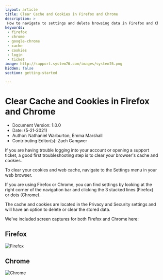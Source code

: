 ```yaml
---
layout: article
title: Clear Cache and Cookies in Firefox and Chrome
description: >
 How to navigate to settings and delete browsing data in Firefox and Chrome.
keywords:
 - firefox
 - chrome
 - google-chrome
 - cache
 - cookies
 - login
 - ticket
image: http://support.system76.com/images/system76.png
hidden: false
section: getting-started

---
```


# Clear Cache and Cookies in Firefox and Chrome

- Document Version: 1.0.0
- Date: (5-21-2021)
- Author: Nathaniel Warburton, Emma Marshall
- Contributing Editor(s): Zach Gangwer

If you are having trouble logging into your account or opening a support ticket, a good first troubleshooting step is to clear your browser's cache and cookies.

To clear your cookies and web cache, navigate to the Settings menu in your web browser. 

If you are using Firefox or Chrome, you can find settings by looking at the right corner of the navigation bar and clicking the 3 stacked lines (Firefox) or dots (Chrome). 

The cache and cookies are located in the Privacy and Security settings and will have an option to delete or clear the stored data. 

We've included screen captures for both Firefox and Chrome here:

## Firefox

![Firefox](/images/clear-cache/firefox-clear-cache-cookies.gif)

## Chrome

![Chrome](/images/clear-cache/chrome-clear-cache-cookies.gif)

